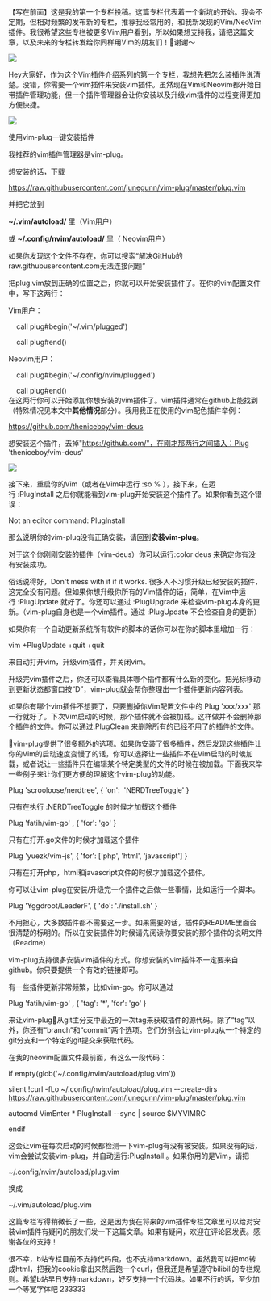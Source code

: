【写在前面】这是我的第一个专栏投稿。这篇专栏代表着一个新坑的开始。我会不定期，但相对频繁的发布新的专栏，推荐我经常用的，和我新发现的Vim/NeoVim插件。我很希望这些专栏被更多Vim用户看到，所以如果想支持我，请把这篇文章，以及未来的专栏转发给你同样用Vim的朋友们！谢谢～

![](https://i0.hdslb.com/bfs/article/0117cbba35e51b0bce5f8c2f6a838e8a087e8ee7.png)

Hey大家好，作为这个Vim插件介绍系列的第一个专栏，我想先把怎么装插件说清楚。没错，你需要一个vim插件来安装vim插件。虽然现在Vim和Neovim都开始自带插件管理功能，但一个插件管理器会让你安装以及升级vim插件的过程变得更加方便快捷。

![](https://i0.hdslb.com/bfs/article/b4cb0b6a330f683413fc1966a0294cd9214f8c56.gif)

使用vim-plug一键安装插件

我推荐的vim插件管理器是vim-plug。

想安装的话，下载

https://raw.githubusercontent.com/junegunn/vim-plug/master/plug.vim

并把它放到

**~/.vim/autoload/** 里（Vim用户）

或 **~/.config/nvim/autoload/** 里（ Neovim用户）

如果你发现这个文件不存在，你可以搜索“解决GitHub的raw.githubusercontent.com无法连接问题“

把plug.vim放到正确的位置之后，你就可以开始安装插件了。在你的vim配置文件中，写下这两行：

Vim用户：

    call plug#begin('~/.vim/plugged')

    call plug#end()

Neovim用户：

    call plug#begin('~/.config/nvim/plugged')

    call plug#end()  
在这两行你可以开始添加你想安装的vim插件了。vim插件通常在github上能找到（特殊情况见本文中**其他情况**部分）。我用我正在使用的vim配色插件举例：

https://github.com/theniceboy/vim-deus

想安装这个插件，去掉"https://github.com/"，在刚才那两行之间插入：Plug 'theniceboy/vim-deus'

![](https://i0.hdslb.com/bfs/article/8c21fde01b33e4c2d8d26df99a685d98ca046060.png@1320w_780h.webp)

接下来，重启你的Vim（或者在Vim中运行 :so % ），接下来，在运行 :PlugInstall 之后你就能看到vim-plug开始安装这个插件了。如果你看到这个错误：

Not an editor command: PlugInstall

那么说明你的vim-plug没有正确安装，请回到**安装vim-plug**。

对于这个你刚刚安装的插件（vim-deus）你可以运行:color deus 来确定你有没有安装成功。

俗话说得好，Don't mess with it if it works. 很多人不习惯升级已经安装的插件，这完全没有问题。但如果你想升级你所有的Vim插件的话，简单，在Vim中运行 :PlugUpdate 就好了。你还可以通过 :PlugUpgrade 来检查vim-plug本身的更新。（vim-plug自身也是一个vim插件。通过 :PlugUpdate 不会检查自身的更新）

如果你有一个自动更新系统所有软件的脚本的话你可以在你的脚本里增加一行：

vim +PlugUpdate +quit +quit

来自动打开vim，升级vim插件，并关闭vim。

升级完vim插件之后，你还可以查看具体哪个插件都有什么新的变化。把光标移动到更新状态都窗口按“D”，vim-plug就会帮你整理出一个插件更新内容列表。

如果你有哪个vim插件不想要了，只要删掉你Vim配置文件中的 Plug 'xxx/xxx' 那一行就好了。下次Vim启动的时候，那个插件就不会被加载。这样做并不会删掉那个插件的文件。你可以通过:PlugClean 来删除所有的已经不用了的插件的文件。

vim-plug提供了很多额外的选项。如果你安装了很多插件，然后发现这些插件让你的Vim的启动速度变慢了的话，你可以选择让一些插件不在Vim启动的时候加载，或者说让一些插件只在编辑某个特定类型的文件的时候在被加载。下面我来举一些例子来让你们更方便的理解这个vim-plug的功能。

Plug 'scrooloose/nerdtree', { 'on':  'NERDTreeToggle' }

只有在执行 :NERDTreeToggle 的时候才加载这个插件

Plug 'fatih/vim-go' , { 'for': 'go' }

只有在打开.go文件的时候才加载这个插件

Plug 'yuezk/vim-js', { 'for': \['php', 'html', 'javascript'\] }

只有在打开php，html和javascript文件的时候才加载这个插件。

你可以让vim-plug在安装/升级完一个插件之后做一些事情，比如运行一个脚本。

Plug 'Yggdroot/LeaderF', { 'do': './install.sh' }

不用担心，大多数插件都不需要这一步。如果需要的话，插件的README里面会很清楚的标明的。所以在安装插件的时候请先阅读你要安装的那个插件的说明文件（Readme）

vim-plug支持很多安装vim插件的方式。你想安装的vim插件不一定要来自github。你只要提供一个有效的链接即可。

有一些插件更新非常频繁，比如vim-go。你可以通过

Plug 'fatih/vim-go' , { 'tag': '\*', 'for': 'go' }

来让vim-plug从git主分支中最近的一次tag来获取插件的源代码。除了“tag”以外，你还有“branch”和“commit”两个选项。它们分别会让vim-plug从一个特定的git分支和一个特定的git提交来获取代码。

在我的neovim配置文件最前面，有这么一段代码：  

if empty(glob('~/.config/nvim/autoload/plug.vim'))

silent !curl -fLo ~/.config/nvim/autoload/plug.vim --create-dirs https://raw.githubusercontent.com/junegunn/vim-plug/master/plug.vim

autocmd VimEnter \* PlugInstall --sync | source $MYVIMRC

endif

这会让vim在每次启动的时候都检测一下vim-plug有没有被安装。如果没有的话，vim会尝试安装vim-plug，并自动运行:PlugInstall 。如果你用的是Vim，请把

~/.config/nvim/autoload/plug.vim

换成

~/.vim/autoload/plug.vim

这篇专栏写得稍微长了一些，这是因为我在将来的vim插件专栏文章里可以给对安装vim插件有疑问的朋友们发一下这篇文章。如果有疑问，欢迎在评论区发表。感谢各位的支持！

很不幸，b站专栏目前不支持代码段，也不支持markdown。虽然我可以把md转成html，把我的cookie拿出来然后跑一个curl，但我还是希望遵守bilibili的专栏规则。希望b站早日支持markdown，好歹支持一个代码块。如果不行的话，至少加一个等宽字体吧 233333